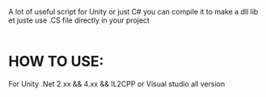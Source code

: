 A lot of useful script for Unity or just C# you can compile it to make a dll lib et juste use .CS file directly in your project<br><br>


# HOW TO USE:
For Unity .Net 2.xx && 4.xx && IL2CPP or Visual studio all version